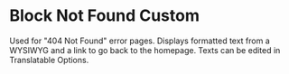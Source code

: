 # Block Not Found Custom

Used for "404 Not Found" error pages. Displays formatted text from a WYSIWYG and a link to go back to the homepage. Texts can be edited in Translatable Options.
